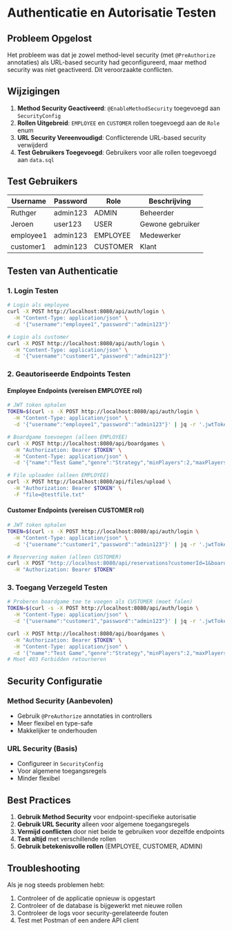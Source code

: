 # Authenticatie en Autorisatie Testen

## Probleem Opgelost

Het probleem was dat je zowel method-level security (met `@PreAuthorize` annotaties) als URL-based security had geconfigureerd, maar method security was niet geactiveerd. Dit veroorzaakte conflicten.

## Wijzigingen

1. **Method Security Geactiveerd**: `@EnableMethodSecurity` toegevoegd aan `SecurityConfig`
2. **Rollen Uitgebreid**: `EMPLOYEE` en `CUSTOMER` rollen toegevoegd aan de `Role` enum
3. **URL Security Vereenvoudigd**: Conflicterende URL-based security verwijderd
4. **Test Gebruikers Toegevoegd**: Gebruikers voor alle rollen toegevoegd aan `data.sql`

## Test Gebruikers

| Username  | Password | Role     | Beschrijving     |
| --------- | -------- | -------- | ---------------- |
| Ruthger   | admin123 | ADMIN    | Beheerder        |
| Jeroen    | user123  | USER     | Gewone gebruiker |
| employee1 | admin123 | EMPLOYEE | Medewerker       |
| customer1 | admin123 | CUSTOMER | Klant            |

## Testen van Authenticatie

### 1. Login Testen

```bash
# Login als employee
curl -X POST http://localhost:8080/api/auth/login \
  -H "Content-Type: application/json" \
  -d '{"username":"employee1","password":"admin123"}'

# Login als customer
curl -X POST http://localhost:8080/api/auth/login \
  -H "Content-Type: application/json" \
  -d '{"username":"customer1","password":"admin123"}'
```

### 2. Geautoriseerde Endpoints Testen

#### Employee Endpoints (vereisen EMPLOYEE rol)

```bash
# JWT token ophalen
TOKEN=$(curl -s -X POST http://localhost:8080/api/auth/login \
  -H "Content-Type: application/json" \
  -d '{"username":"employee1","password":"admin123"}' | jq -r '.jwtToken')

# Boardgame toevoegen (alleen EMPLOYEE)
curl -X POST http://localhost:8080/api/boardgames \
  -H "Authorization: Bearer $TOKEN" \
  -H "Content-Type: application/json" \
  -d '{"name":"Test Game","genre":"Strategy","minPlayers":2,"maxPlayers":4}'

# File uploaden (alleen EMPLOYEE)
curl -X POST http://localhost:8080/api/files/upload \
  -H "Authorization: Bearer $TOKEN" \
  -F "file=@testfile.txt"
```

#### Customer Endpoints (vereisen CUSTOMER rol)

```bash
# JWT token ophalen
TOKEN=$(curl -s -X POST http://localhost:8080/api/auth/login \
  -H "Content-Type: application/json" \
  -d '{"username":"customer1","password":"admin123"}' | jq -r '.jwtToken')

# Reservering maken (alleen CUSTOMER)
curl -X POST "http://localhost:8080/api/reservations?customerId=1&boardgameId=1&reservationDate=2024-12-25&participantCount=4" \
  -H "Authorization: Bearer $TOKEN"
```

### 3. Toegang Verzegeld Testen

```bash
# Proberen boardgame toe te voegen als CUSTOMER (moet falen)
TOKEN=$(curl -s -X POST http://localhost:8080/api/auth/login \
  -H "Content-Type: application/json" \
  -d '{"username":"customer1","password":"admin123"}' | jq -r '.jwtToken')

curl -X POST http://localhost:8080/api/boardgames \
  -H "Authorization: Bearer $TOKEN" \
  -H "Content-Type: application/json" \
  -d '{"name":"Test Game","genre":"Strategy","minPlayers":2,"maxPlayers":4}'
# Moet 403 Forbidden retourneren
```

## Security Configuratie

### Method Security (Aanbevolen)

- Gebruik `@PreAuthorize` annotaties in controllers
- Meer flexibel en type-safe
- Makkelijker te onderhouden

### URL Security (Basis)

- Configureer in `SecurityConfig`
- Voor algemene toegangsregels
- Minder flexibel

## Best Practices

1. **Gebruik Method Security** voor endpoint-specifieke autorisatie
2. **Gebruik URL Security** alleen voor algemene toegangsregels
3. **Vermijd conflicten** door niet beide te gebruiken voor dezelfde endpoints
4. **Test altijd** met verschillende rollen
5. **Gebruik betekenisvolle rollen** (EMPLOYEE, CUSTOMER, ADMIN)

## Troubleshooting

Als je nog steeds problemen hebt:

1. Controleer of de applicatie opnieuw is opgestart
2. Controleer of de database is bijgewerkt met nieuwe rollen
3. Controleer de logs voor security-gerelateerde fouten
4. Test met Postman of een andere API client
